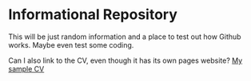 # Informational Repository

This will be just random information and a place to test out how Github works. Maybe even test some coding.

Can I also link to the CV, even though it has its own pages website?
[My sample CV](https://cms-3.github.io/CV/index.html)
